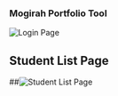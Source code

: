 ### Mogirah Portfolio Tool

![Login Page](https://drive.google.com/uc?export=view&id=1YSeykhjSlgkUjZ5wYboCChgHO_khIZyf "Login page")

## Student List Page
##![Student List Page](https://drive.google.com/uc?export=view&##id=14VzlTYnA1UQ2ew5GWrduLpL6En8MdNzl "Student List Page")